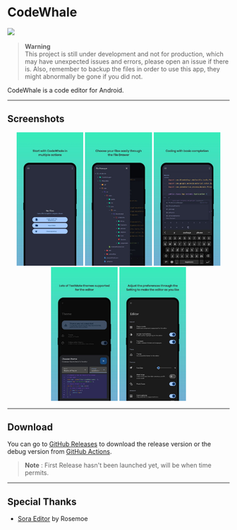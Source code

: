 # CodeWhale

<img src="http://forthebadge.com/images/badges/built-for-android.svg" /><br>

> **Warning** <br>
> This project is still under development and not for production, which may have unexpected issues and errors, please open an issue if there is.
> Also, remember to backup the files in order to use this app, they might abnormally be gone if you did not.

CodeWhale is a code editor for Android.

---

## Screenshots

<div align="center">
<div>
    <img src="/screenshots/screenshot1.jpg" width="30%" />
    <img src="/screenshots/screenshot2.jpg" width="30%" />
    <img src="/screenshots/screenshot3.jpg" width="30%" />
    <img src="/screenshots/screenshot4.jpg" width="30%" />
    <img src="/screenshots/screenshot5.jpg" width="30%" />
</div>
</div>

---

## Download

You can go to [GitHub Releases](https://github.com/BlueWhaleYT/CodeWhale/releases) to download the release version or
the debug version from [GitHub Actions](https://github.com/BlueWhaleYT/CodeWhale/actions).

> **Note** : First Release hasn't been launched yet, will be when time permits.

---

## Special Thanks

- [Sora Editor](https://github.com/Rosemoe/sora-editor) by Rosemoe